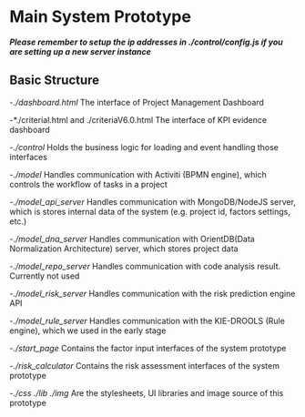 # Main System Prototype

**_Please remember to setup the ip addresses in ./control/config.js if you are setting up a new server instance_**

## Basic Structure
-*./dashboard.html*
The interface of Project Management Dashboard

-*./criterial.html and ./criteriaV6.0.html
The interface of KPI evidence dashboard

-*./control*
Holds the business logic for loading and event handling those interfaces

-*./model*
Handles communication with Activiti (BPMN engine), which controls the workflow of tasks in a project

-*./model_api_server*
Handles communication with MongoDB/NodeJS server, which is stores internal data of the system (e.g. project id, factors settings, etc.)

-*./model_dna_server*
Handles communication with OrientDB(Data Normalization Architecture) server, which stores project data

-*./model_repo_server*
Handles communication with code analysis result. Currently not used

-*./model_risk_server*
Handles communication with the risk prediction engine API

-*./model_rule_server*
Handles communication with the KIE-DROOLS (Rule engine), which we used in the early stage

-*./start_page*
Contains the factor input interfaces of the system prototype

-*./risk_calculator*
Contains the risk assessment interfaces of the system prototype

-*./css ./lib ./img*
Are the stylesheets, UI libraries and image source of this prototype 

